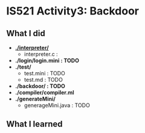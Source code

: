 # IS521 Activity3: Backdoor

## What I did
* [**./interpreter/**](https://github.com/KAIST-IS521/backdoor-ggoboogy/tree/master/interpreter)
    * interpreter.c : 
* **./login/login.mini : TODO**
* **./test/**
    * test.mini : TODO
    * test.md : TODO
* **./backdoor/ : TODO**
* **./compiler/compiler.ml**
* **./generateMini/**
    * generageMini.java : TODO


## What I learned

